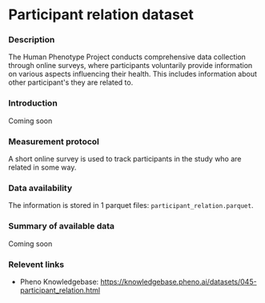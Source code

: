 # Participant relation dataset

### Description 

The Human Phenotype Project conducts comprehensive data collection through online surveys, where participants voluntarily provide information on various aspects influencing their health. This includes information about other participant's they are related to.

### Introduction

Coming soon

### Measurement protocol 
<!-- long measurment protocol for the data browser -->
A short online survey is used to track participants in the study who are related in some way.

### Data availability 
<!-- for the example notebooks -->
The information is stored in 1 parquet files: `participant_relation.parquet`.

### Summary of available data 
<!-- for the data browser -->
Coming soon

### Relevent links

* Pheno Knowledgebase: https://knowledgebase.pheno.ai/datasets/045-participant_relation.html